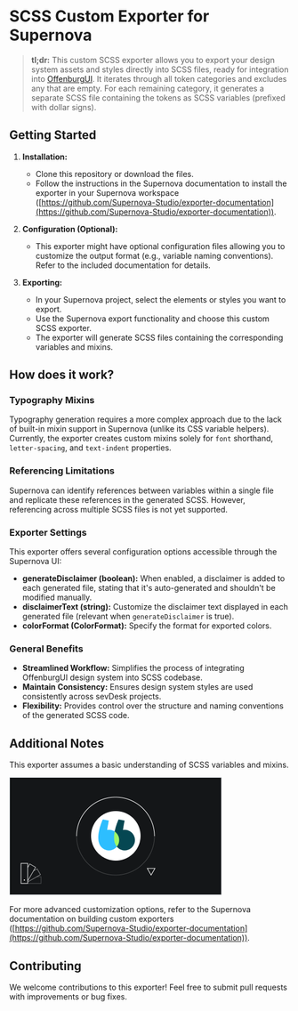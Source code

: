 # SCSS Custom Exporter for Supernova

> **tl;dr:** This custom SCSS exporter allows you to export your design system assets and styles directly into SCSS files, ready for integration into [OffenburgUI](https://github.com/sevdesk/offenburg-ui). It iterates through all token categories and excludes any that are empty. For each remaining category, it generates a separate SCSS file containing the tokens as SCSS variables (prefixed with dollar signs).

## Getting Started

1. **Installation:**

   - Clone this repository or download the files.
   - Follow the instructions in the Supernova documentation to install the exporter in your Supernova workspace ([https://github.com/Supernova-Studio/exporter-documentation](https://github.com/Supernova-Studio/exporter-documentation)).

2. **Configuration (Optional):**

   - This exporter might have optional configuration files allowing you to customize the output format (e.g., variable naming conventions). Refer to the included documentation for details.

3. **Exporting:**
   - In your Supernova project, select the elements or styles you want to export.
   - Use the Supernova export functionality and choose this custom SCSS exporter.
   - The exporter will generate SCSS files containing the corresponding variables and mixins.

## How does it work?

### Typography Mixins

Typography generation requires a more complex approach due to the lack of built-in mixin support in Supernova (unlike its CSS variable helpers). Currently, the exporter creates custom mixins solely for `font` shorthand, `letter-spacing`, and `text-indent` properties.

### Referencing Limitations

Supernova can identify references between variables within a single file and replicate these references in the generated SCSS. However, referencing across multiple SCSS files is not yet supported.

### Exporter Settings

This exporter offers several configuration options accessible through the Supernova UI:

- **generateDisclaimer (boolean):** When enabled, a disclaimer is added to each generated file, stating that it's auto-generated and shouldn't be modified manually.
- **disclaimerText (string):** Customize the disclaimer text displayed in each generated file (relevant when `generateDisclaimer` is true).
- **colorFormat (ColorFormat):** Specify the format for exported colors.

### General Benefits

- **Streamlined Workflow:** Simplifies the process of integrating OffenburgUI design system into SCSS codebase.
- **Maintain Consistency:** Ensures design system styles are used consistently across sevDesk projects.
- **Flexibility:** Provides control over the structure and naming conventions of the generated SCSS code.

## Additional Notes

This exporter assumes a basic understanding of SCSS variables and mixins.

<img src="./icon.png" alt="Supernova Logo" style="max-width:100%;">


For more advanced customization options, refer to the Supernova documentation on building custom exporters ([https://github.com/Supernova-Studio/exporter-documentation](https://github.com/Supernova-Studio/exporter-documentation)).

## Contributing

We welcome contributions to this exporter! Feel free to submit pull requests with improvements or bug fixes.
